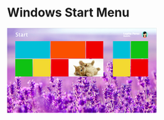 # Windows Start Menu

![demo png](https://github.com/anamariasosam/bootcamp_globant/blob/master/images/windows.png?raw=true)
